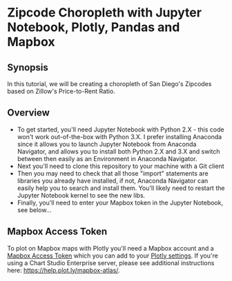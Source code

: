 # Zipcode Choropleth with Jupyter Notebook, Plotly, Pandas and Mapbox
## Synopsis
In this tutorial, we will be creating a choropleth of San Diego's Zipcodes based on Zillow's Price-to-Rent Ratio.  
## Overview
* To get started, you'll need Jupyter Notebook with Python 2.X - this code won't work out-of-the-box with Python 3.X.  I prefer installing Anaconda since it allows you to launch Jupyter Notebook from Anaconda Navigator, and allows you to install both Python 2.X and 3.X and switch between then easily as an Environment in Anaconda Navigator.  
* Next you'll need to clone this repository to your machine with a Git client
* Then you may need to check that all those "import" statements are libraries you already have installed, if not, Anaconda Navigator can easily help you to search and install them.  You'll likely need to restart the Jupyter Notebook kernel to see the new libs.
* Finally, you'll need to enter your Mapbox token in the Jupyter Notebook, see below...
## Mapbox Access Token
To plot on Mapbox maps with Plotly you'll need a Mapbox account and a [Mapbox Access Token](https://www.mapbox.com/studio) which you can add to your [Plotly settings](https://plot.ly/settings/mapbox). If you're using a Chart Studio Enterprise server, please see additional instructions here: https://help.plot.ly/mapbox-atlas/. 
